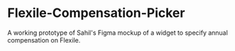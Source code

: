 # Flexile-Compensation-Picker
A working prototype of Sahil's Figma mockup of a widget to specify annual compensation on Flexile.
